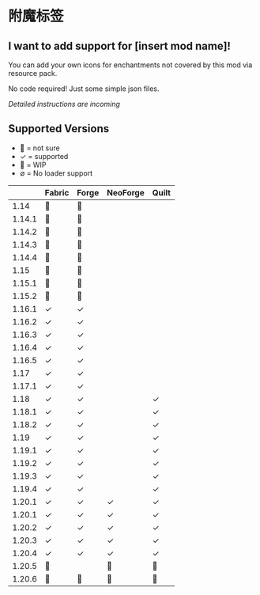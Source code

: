# 附魔标签

## I want to add support for [insert mod name]!

You can add your own icons for enchantments not covered by this mod via resource pack. 

No code required! Just some simple json files. 

*Detailed instructions are incoming*

## Supported Versions

 - 🤔 = not sure
 - ✓ = supported
 - 🚧 = WIP
 - ∅ = No loader support

|        | Fabric | Forge | NeoForge | Quilt |
|--------|--------|-------|----------|-------|
| 1.14   | 🤔     | 🤔    |          |       |
| 1.14.1 | 🤔     | 🤔    |          |       |
| 1.14.2 | 🤔     | 🤔    |          |       |
| 1.14.3 | 🤔     | 🤔    |          |       |
| 1.14.4 | 🤔     | 🤔    |          |       |
| 1.15   | 🤔     | 🤔    |          |       |
| 1.15.1 | 🤔     | 🤔    |          |       |
| 1.15.2 | 🤔     | 🤔    |          |       |
| 1.16.1 | ✓      | ✓     |          |       |
| 1.16.2 | ✓      | ✓     |          |       |
| 1.16.3 | ✓      | ✓     |          |       |
| 1.16.4 | ✓      | ✓     |          |       |
| 1.16.5 | ✓      | ✓     |          |       |
| 1.17   | ✓      | ✓     |          |       |
| 1.17.1 | ✓      | ✓     |          |       |
| 1.18   | ✓      | ✓     |          | ✓     |
| 1.18.1 | ✓      | ✓     |          | ✓     |
| 1.18.2 | ✓      | ✓     |          | ✓     |
| 1.19   | ✓      | ✓     |          | ✓     |
| 1.19.1 | ✓      | ✓     |          | ✓     |
| 1.19.2 | ✓      | ✓     |          | ✓     |
| 1.19.3 | ✓      | ✓     |          | ✓     |
| 1.19.4 | ✓      | ✓     |          | ✓     |
| 1.20.1 | ✓      | ✓     | ✓        | ✓     |
| 1.20.1 | ✓      | ✓     | ✓        | ✓     |
| 1.20.2 | ✓      | ✓     | ✓        | ✓     |
| 1.20.3 | ✓      | ✓     | ✓        | ✓     |
| 1.20.4 | ✓      | ✓     | ✓        | ✓     |
| 1.20.5 | 🚧     |       | 🚧       | 🚧    |
| 1.20.6 | 🚧     | 🚧    | 🚧       | 🚧    |
